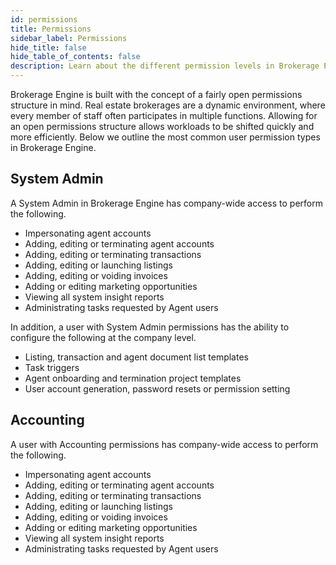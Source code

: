 ```yaml
---
id: permissions
title: Permissions
sidebar_label: Permissions
hide_title: false
hide_table_of_contents: false
description: Learn about the different permission levels in Brokerage Engine.
---
```

Brokerage Engine is built with the concept of a fairly open permissions structure in mind. Real estate brokerages are a dynamic environment, where every member of staff often participates in multiple functions. Allowing for an open permissions structure allows workloads to be shifted quickly and more efficiently. Below we outline the most common user permission types in Brokerage Engine.

## System Admin
A System Admin in Brokerage Engine has company-wide access to perform the following.
- Impersonating agent accounts
- Adding, editing or terminating agent accounts
- Adding, editing or terminating transactions
- Adding, editing or launching listings
- Adding, editing or voiding invoices
- Adding or editing marketing opportunities
- Viewing all system insight reports
- Administrating tasks requested by Agent users

In addition, a user with System Admin permissions has the ability to configure the following at the company level.
- Listing, transaction and agent document list templates
- Task triggers
- Agent onboarding and termination project templates
- User account generation, password resets or permission setting

## Accounting
A user with Accounting permissions has company-wide access to perform the following.
- Impersonating agent accounts
- Adding, editing or terminating agent accounts
- Adding, editing or terminating transactions
- Adding, editing or launching listings
- Adding, editing or voiding invoices
- Adding or editing marketing opportunities
- Viewing all system insight reports
- Administrating tasks requested by Agent users